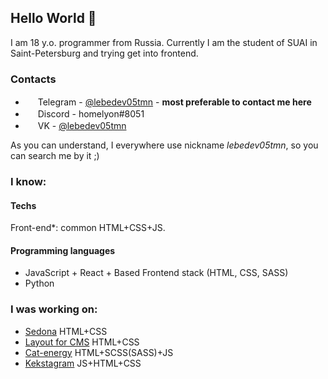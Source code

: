 ## Hello World 👋

I am 18 y.o. programmer from Russia. Currently I am the student of SUAI in Saint-Petersburg and trying get into frontend.  

### Contacts

- <img height="16" width="16" src="https://unpkg.com/simple-icons@v8/icons/telegram.svg" /> Telegram - [@lebedev05tmn](https://t.me/lebedev05tmn) - **most preferable to contact me here**
- <img height="16" width="16" src="https://unpkg.com/simple-icons@v8/icons/discord.svg" /> Discord - homelyon#8051
- <img height="16" width="16" src="https://unpkg.com/simple-icons@v8/icons/vk.svg" /> VK - [@lebedev05tmn](https://vk.com/lebedev05tmn)

As you can understand, I everywhere use nickname _lebedev05tmn_, so you can search me by it ;)

### I know:

#### Techs

Front-end\*: common HTML+CSS+JS.

#### Programming languages

- JavaScript + React + Based Frontend stack (HTML, CSS, SASS)
- Python

### I was working on:

- [Sedona](https://github.com/lebedev05tmn/Sedona) HTML+CSS
- [Layout for CMS](https://github.com/lebedev05tmn/layot-for-cms) HTML+CSS
- [Cat-energy](https://github.com/lebedev05tmn/cat-energy) HTML+SCSS(SASS)+JS
- [Kekstagram](https://github.com/lebedev05tmn/kekstagram) JS+HTML+CSS

